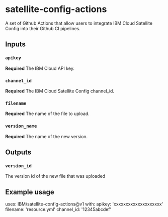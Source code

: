 # satellite-config-actions
A set of Github Actions that allow users to integrate IBM Cloud Satellite Config into their Github CI pipelines.

## Inputs

### `apikey`

**Required** The IBM Cloud API key.

### `channel_id`

**Required** The IBM Cloud Satellite Config channel_id.

### `filename`

**Required** The name of the file to upload.

### `version_name`

**Required** The name of the new version.

## Outputs

### `version_id`

The version id of the new file that was uploaded

## Example usage

uses: IBM/satellite-config-actions@v1
with:
  apikey: 'xxxxxxxxxxxxxxxxxxxx'
  filename: 'resource.yml'
  channel_id: '12345abcdef'